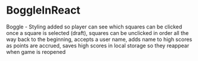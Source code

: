 # BoggleInReact
Boggle - Styling added so player can see which squares can be clicked once a square is selected (draft), squares can be unclicked in order all the way back to the beginning, accepts a user name, adds name to high scores as points are accrued, saves high scores in local storage so they reappear when game is reopened

